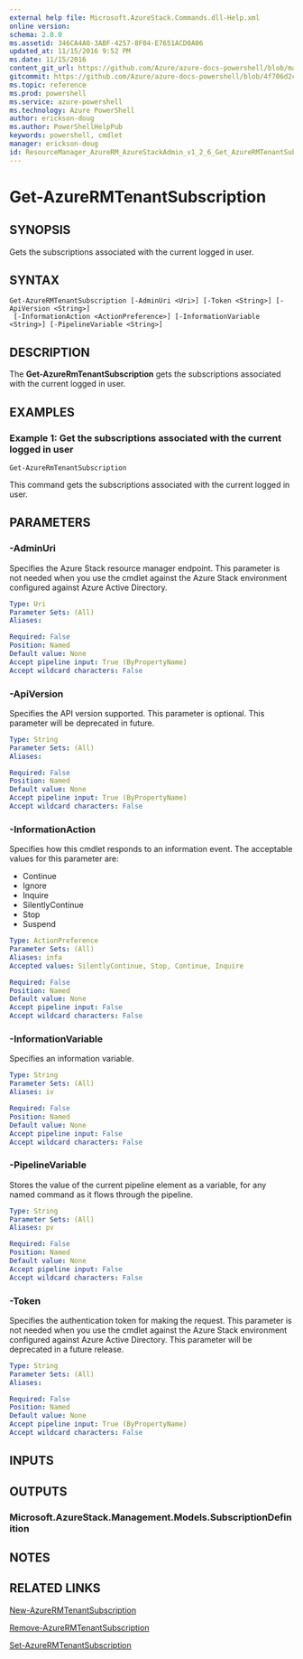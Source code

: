 ```yaml
---
external help file: Microsoft.AzureStack.Commands.dll-Help.xml
online version:
schema: 2.0.0
ms.assetid: 346CA4A0-3ABF-4257-8F04-E7651ACD0A06
updated_at: 11/15/2016 9:52 PM
ms.date: 11/15/2016
content_git_url: https://github.com/Azure/azure-docs-powershell/blob/master/azureps-cmdlets-docs/ResourceManager/AzureRM.AzureStackAdmin/v1.2.6/Get-AzureRMTenantSubscription.md
gitcommit: https://github.com/Azure/azure-docs-powershell/blob/4f706d2c1618dbb78e7ccf2f58b90336813a13f1/azureps-cmdlets-docs/ResourceManager/AzureRM.AzureStackAdmin/v1.2.6/Get-AzureRMTenantSubscription.md
ms.topic: reference
ms.prod: powershell
ms.service: azure-powershell
ms.technology: Azure PowerShell
author: erickson-doug
ms.author: PowerShellHelpPub
keywords: powershell, cmdlet
manager: erickson-doug
id: ResourceManager_AzureRM_AzureStackAdmin_v1_2_6_Get_AzureRMTenantSubscription_md
---
```


# Get-AzureRMTenantSubscription

## SYNOPSIS
Gets the subscriptions associated with the current logged in user.

## SYNTAX

```
Get-AzureRMTenantSubscription [-AdminUri <Uri>] [-Token <String>] [-ApiVersion <String>]
 [-InformationAction <ActionPreference>] [-InformationVariable <String>] [-PipelineVariable <String>]
```

## DESCRIPTION

The **Get-AzureRmTenantSubscription** gets the subscriptions associated with the current logged in user.

## EXAMPLES

### Example 1: Get the subscriptions associated with the current logged in user
```
Get-AzureRmTenantSubscription
```

This command gets the subscriptions associated with the current logged in user.

## PARAMETERS

### -AdminUri
Specifies the Azure Stack resource manager endpoint.
This parameter is not needed when you use the cmdlet against the Azure Stack environment configured against Azure Active Directory.

```yaml
Type: Uri
Parameter Sets: (All)
Aliases:

Required: False
Position: Named
Default value: None
Accept pipeline input: True (ByPropertyName)
Accept wildcard characters: False
```

### -ApiVersion
Specifies the API version supported.
This parameter is optional.
This parameter will be deprecated in future.

```yaml
Type: String
Parameter Sets: (All)
Aliases:

Required: False
Position: Named
Default value: None
Accept pipeline input: True (ByPropertyName)
Accept wildcard characters: False
```

### -InformationAction
Specifies how this cmdlet responds to an information event.
The acceptable values for this parameter are:
* Continue
* Ignore
* Inquire
* SilentlyContinue
* Stop
* Suspend

```yaml
Type: ActionPreference
Parameter Sets: (All)
Aliases: infa
Accepted values: SilentlyContinue, Stop, Continue, Inquire

Required: False
Position: Named
Default value: None
Accept pipeline input: False
Accept wildcard characters: False
```

### -InformationVariable
Specifies an information variable.

```yaml
Type: String
Parameter Sets: (All)
Aliases: iv

Required: False
Position: Named
Default value: None
Accept pipeline input: False
Accept wildcard characters: False
```

### -PipelineVariable
Stores the value of the current pipeline element as a variable, for any named command as it flows through the pipeline.

```yaml
Type: String
Parameter Sets: (All)
Aliases: pv

Required: False
Position: Named
Default value: None
Accept pipeline input: False
Accept wildcard characters: False
```

### -Token
Specifies the authentication token for making the request.
This parameter is not needed when you use the cmdlet against the Azure Stack environment configured against Azure Active Directory.
This parameter will be deprecated in a future release.

```yaml
Type: String
Parameter Sets: (All)
Aliases:

Required: False
Position: Named
Default value: None
Accept pipeline input: True (ByPropertyName)
Accept wildcard characters: False
```

## INPUTS

## OUTPUTS

### Microsoft.AzureStack.Management.Models.SubscriptionDefinition

## NOTES

## RELATED LINKS

[New-AzureRMTenantSubscription](xref:ResourceManager/AzureRM.AzureStackAdmin/v1.2.6/New-AzureRMTenantSubscription.md)

[Remove-AzureRMTenantSubscription](xref:ResourceManager/AzureRM.AzureStackAdmin/v1.2.6/Remove-AzureRMTenantSubscription.md)

[Set-AzureRMTenantSubscription](xref:ResourceManager/AzureRM.AzureStackAdmin/v1.2.6/Set-AzureRMTenantSubscription.md)
